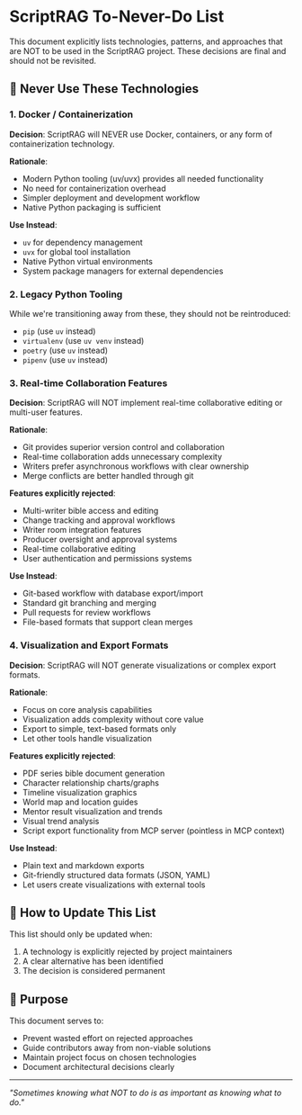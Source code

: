 # ScriptRAG To-Never-Do List

This document explicitly lists technologies, patterns, and approaches that are
NOT to be used in the ScriptRAG project. These decisions are final and should
not be revisited.

## 🚫 Never Use These Technologies

### 1. **Docker / Containerization**

**Decision**: ScriptRAG will NEVER use Docker, containers, or any form of
containerization technology.

**Rationale**:

- Modern Python tooling (uv/uvx) provides all needed functionality
- No need for containerization overhead
- Simpler deployment and development workflow
- Native Python packaging is sufficient

**Use Instead**:

- `uv` for dependency management
- `uvx` for global tool installation
- Native Python virtual environments
- System package managers for external dependencies

### 2. **Legacy Python Tooling**

While we're transitioning away from these, they should not be reintroduced:

- `pip` (use `uv` instead)
- `virtualenv` (use `uv venv` instead)
- `poetry` (use `uv` instead)
- `pipenv` (use `uv` instead)

### 3. **Real-time Collaboration Features**

**Decision**: ScriptRAG will NOT implement real-time collaborative editing or
multi-user features.

**Rationale**:

- Git provides superior version control and collaboration
- Real-time collaboration adds unnecessary complexity
- Writers prefer asynchronous workflows with clear ownership
- Merge conflicts are better handled through git

**Features explicitly rejected**:

- Multi-writer bible access and editing
- Change tracking and approval workflows
- Writer room integration features
- Producer oversight and approval systems
- Real-time collaborative editing
- User authentication and permissions systems

**Use Instead**:

- Git-based workflow with database export/import
- Standard git branching and merging
- Pull requests for review workflows
- File-based formats that support clean merges

### 4. **Visualization and Export Formats**

**Decision**: ScriptRAG will NOT generate visualizations or complex export formats.

**Rationale**:

- Focus on core analysis capabilities
- Visualization adds complexity without core value
- Export to simple, text-based formats only
- Let other tools handle visualization

**Features explicitly rejected**:

- PDF series bible document generation
- Character relationship charts/graphs
- Timeline visualization graphics
- World map and location guides
- Mentor result visualization and trends
- Visual trend analysis
- Script export functionality from MCP server (pointless in MCP context)

**Use Instead**:

- Plain text and markdown exports
- Git-friendly structured data formats (JSON, YAML)
- Let users create visualizations with external tools

## 📝 How to Update This List

This list should only be updated when:

1. A technology is explicitly rejected by project maintainers
2. A clear alternative has been identified
3. The decision is considered permanent

## 🎯 Purpose

This document serves to:

- Prevent wasted effort on rejected approaches
- Guide contributors away from non-viable solutions
- Maintain project focus on chosen technologies
- Document architectural decisions clearly

---

*"Sometimes knowing what NOT to do is as important as knowing what to do."*
